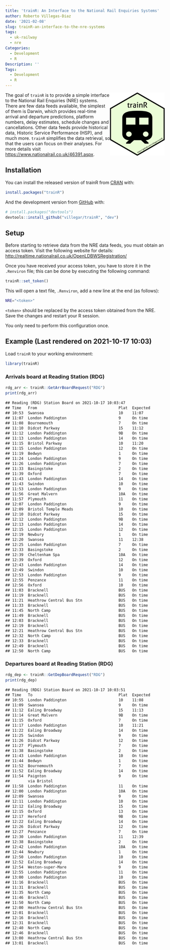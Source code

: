 ```yaml
---
title: 'trainR: An Interface to the National Rail Enquiries Systems'
author: Roberto Villegas-Diaz
date: '2021-02-08'
slug: trainR-an-interface-to-the-nre-systems
tags:
  - uk-railway
  - nre
Categories:
  - Development
  - R
Description: ''
Tags:
  - Development
  - R
---
```


<img src="https://raw.githubusercontent.com/villegar/trainR/main/inst/images/logo.png" alt="logo" align="right" height=200px/>

The goal of `trainR` is to provide a simple interface to the 
National Rail Enquiries (NRE) systems. There are few data feeds 
available, the simplest of them is Darwin, which provides real-time 
arrival and departure predictions, platform numbers, delay estimates, 
schedule changes and cancellations. Other data feeds provide historical 
data, Historic Service Performance (HSP), and much more. `trainR` 
simplifies the data retrieval, so that the users can focus on their 
analyses. For more details visit 
https://www.nationalrail.co.uk/46391.aspx.

## Installation

You can install the released version of trainR from [CRAN](https://CRAN.R-project.org) with:

``` r
install.packages("trainR")
```

And the development version from [GitHub](https://github.com/) with:

``` r
# install.packages("devtools")
devtools::install_github("villegar/trainR", "dev")
```

## Setup
Before starting to retrieve data from the NRE data feeds, you must obtain an access token. 
Visit the following website for details: http://realtime.nationalrail.co.uk/OpenLDBWSRegistration/

Once you have received your access token, you have to store it in the `.Renviron` file; this can be 
done by executing the following command:


```r
trainR::set_token()
```

This will open a text file, `.Renviron`, add a new line at the end (as follows):

```bash
NRE="<token>"
```

`<token>` should be replaced by the access token obtained from the NRE. Save the changes and restart 
your R session.

You only need to perform this configuration once.

## Example (Last rendered on 2021-10-17 10:03)

Load `trainR` to your working environment:

```r
library(trainR)
```

### Arrivals board at Reading Station (RDG)


```r
rdg_arr <- trainR::GetArrBoardRequest("RDG")
print(rdg_arr)
```

```
## Reading (RDG) Station Board on 2021-10-17 10:03:47
## Time   From                                    Plat  Expected
## 10:53  Swansea                                 10    11:07
## 11:07  London Paddington                       9     On time
## 11:08  Bournemouth                             7     On time
## 11:10  Didcot Parkway                          15    11:12
## 11:12  London Paddington                       9B    On time
## 11:13  London Paddington                       14    On time
## 11:15  Bristol Parkway                         10    11:20
## 11:15  London Paddington                       12    On time
## 11:19  Bedwyn                                  1     On time
## 11:24  London Paddington                       9     On time
## 11:26  London Paddington                       7     On time
## 11:33  Basingstoke                             2     On time
## 11:39  Oxford                                  7     On time
## 11:43  London Paddington                       14    On time
## 11:43  Swindon                                 10    On time
## 11:53  London Paddington                       9     On time
## 11:56  Great Malvern                           10A   On time
## 11:57  Plymouth                                11    On time
## 12:07  London Paddington                       9     On time
## 12:09  Bristol Temple Meads                    10    On time
## 12:10  Didcot Parkway                          15    On time
## 12:12  London Paddington                       9B    On time
## 12:13  London Paddington                       14    On time
## 12:15  London Paddington                       12    On time
## 12:19  Newbury                                 1     On time
## 12:20  Swansea                                 11    12:38
## 12:25  London Paddington                       7     On time
## 12:33  Basingstoke                             2     On time
## 12:39  Cheltenham Spa                          10A   On time
## 12:39  Oxford                                  12    On time
## 12:43  London Paddington                       14    On time
## 12:49  Swindon                                 10    On time
## 12:53  London Paddington                       9     On time
## 12:55  Penzance                                11    On time
## 12:56  Oxford                                  10    On time
## 11:03  Bracknell                               BUS   On time
## 11:19  Bracknell                               BUS   On time
## 11:21  Heathrow Central Bus Stn                BUS   On time
## 11:33  Bracknell                               BUS   On time
## 11:45  North Camp                              BUS   On time
## 11:49  Bracknell                               BUS   On time
## 12:03  Bracknell                               BUS   On time
## 12:19  Bracknell                               BUS   On time
## 12:21  Heathrow Central Bus Stn                BUS   On time
## 12:32  North Camp                              BUS   On time
## 12:33  Bracknell                               BUS   On time
## 12:49  Bracknell                               BUS   On time
## 12:50  North Camp                              BUS   On time
```

### Departures board at Reading Station (RDG)


```r
rdg_dep <- trainR::GetDepBoardRequest("RDG")
print(rdg_dep)
```

```
## Reading (RDG) Station Board on 2021-10-17 10:03:51
## Time   To                                      Plat  Expected
## 10:55  London Paddington                       10    11:08
## 11:09  Swansea                                 9     On time
## 11:12  Ealing Broadway                         15    11:13
## 11:14  Great Malvern                           9B    On time
## 11:15  Oxford                                  7     On time
## 11:17  London Paddington                       10    11:21
## 11:22  Ealing Broadway                         14    On time
## 11:25  Swindon                                 9     On time
## 11:26  Didcot Parkway                          12    On time
## 11:27  Plymouth                                7     On time
## 11:38  Basingstoke                             2     On time
## 11:43  London Paddington                       10    On time
## 11:44  Bedwyn                                  1     On time
## 11:52  Bournemouth                             7     On time
## 11:52  Ealing Broadway                         14    On time
## 11:54  Paignton                                9     On time
##        via Bristol                             
## 11:58  London Paddington                       11    On time
## 12:00  London Paddington                       10A   On time
## 12:09  Swansea                                 9     On time
## 12:11  London Paddington                       10    On time
## 12:12  Ealing Broadway                         15    On time
## 12:15  Oxford                                  13    On time
## 12:17  Hereford                                9B    On time
## 12:22  Ealing Broadway                         14    On time
## 12:26  Didcot Parkway                          12    On time
## 12:27  Penzance                                7     On time
## 12:30  London Paddington                       11    12:39
## 12:38  Basingstoke                             2     On time
## 12:42  London Paddington                       10A   On time
## 12:44  Newbury                                 1     On time
## 12:50  London Paddington                       10    On time
## 12:52  Ealing Broadway                         14    On time
## 12:54  Weston-super-Mare                       9     On time
## 12:55  London Paddington                       11    On time
## 13:00  London Paddington                       10    On time
## 11:16  Bracknell                               BUS   On time
## 11:31  Bracknell                               BUS   On time
## 11:35  North Camp                              BUS   On time
## 11:46  Bracknell                               BUS   On time
## 11:50  North Camp                              BUS   On time
## 12:00  Heathrow Central Bus Stn                BUS   On time
## 12:01  Bracknell                               BUS   On time
## 12:16  Bracknell                               BUS   On time
## 12:31  Bracknell                               BUS   On time
## 12:40  North Camp                              BUS   On time
## 12:46  Bracknell                               BUS   On time
## 13:00  Heathrow Central Bus Stn                BUS   On time
## 13:01  Bracknell                               BUS   On time
```
